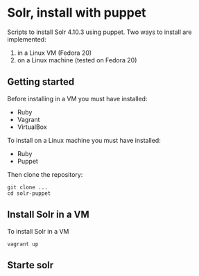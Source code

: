 # Solr, install with puppet #

Scripts to install Solr 4.10.3 using puppet. Two ways to install are implemented:

 1. in a Linux VM (Fedora 20)
 2. on a Linux machine (tested on Fedora 20)

## Getting started ##
Before installing in a VM you must have installed:

* Ruby
* Vagrant
* VirtualBox

To install on a Linux machine you must have installed:

* Ruby
* Puppet

Then clone the repository: 

    git clone ...
    cd solr-puppet
    
## Install Solr in a VM ##

To install Solr in a VM

    vagrant up

## Starte solr ##



